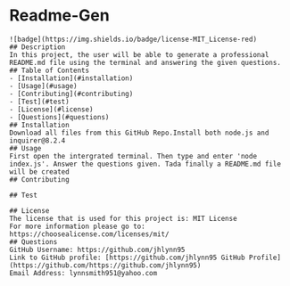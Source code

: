 # Readme-Gen
    ![badge](https://img.shields.io/badge/license-MIT_License-red)
    ## Description 
    In this project, the user will be able to generate a professional README.md file using the terminal and answering the given questions.
    ## Table of Contents
    - [Installation](#installation)
    - [Usage](#usage)
    - [Contributing](#contributing)
    - [Test](#test)
    - [License](#license)
    - [Questions](#questions)
    ## Installation
    Download all files from this GitHub Repo.Install both node.js and inquirer@8.2.4
    ## Usage
    First open the intergrated terminal. Then type and enter 'node index.js'. Answer the questions given. Tada finally a README.md file will be created
    ## Contributing
    
    ## Test
    
    ## License
    The license that is used for this project is: MIT License
    For more information please go to: https://choosealicense.com/licenses/mit/
    ## Questions
    GitHub Username: https://github.com/jhlynn95
    Link to GitHub profile: [https://github.com/jhlynn95 GitHub Profile](https://github.com/https://github.com/jhlynn95)
    Email Address: lynnsmith951@yahoo.com
  